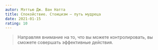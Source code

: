```yaml
---
autor: Мэттью Дж. Ван Натта
title: Спокойствие. Стоицизм – путь мудреца
date: 2021-01-15
rating: 10
---
```

> Направляя внимание на то, что вы можете контролировать, вы сможете совершать эффективные действия.